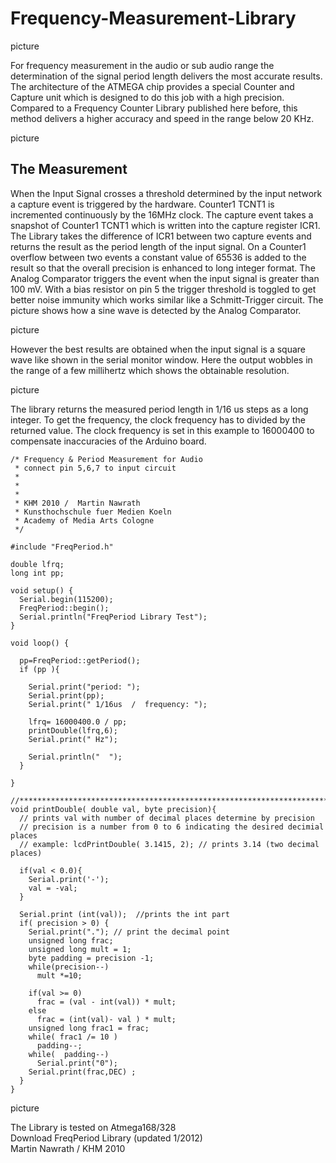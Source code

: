 # Frequency-Measurement-Library  
  
picture  
  
For frequency measurement in the audio or sub audio range the determination of the signal period length delivers the most accurate results. The architecture of the ATMEGA chip provides a special Counter and Capture unit which is designed to  do this job with a high precision. Compared to a Frequency Counter Library published here before, this method delivers a higher accuracy and speed in the range below 20 KHz.  
  
picture  
  
## The Measurement

When the Input Signal crosses a threshold determined by the input network a capture event is triggered by the hardware. Counter1 TCNT1 is incremented continuously by the 16MHz clock. The capture event takes a snapshot of Counter1 TCNT1 which is written into the capture register ICR1. The Library takes the difference of ICR1 between two capture events and returns the result as the period length of the input signal. On a Counter1 overflow between two events a constant value of 65536 is added to the result so that the overall precision is enhanced to long integer format. The Analog Comparator triggers the event when the input signal is greater than 100 mV. With a bias resistor on pin 5 the trigger threshold is toggled to get better noise immunity which works similar like a Schmitt-Trigger circuit. The picture shows how a sine wave is detected by the Analog Comparator.  
  
picture  
  
However the best results are obtained when the input signal is a square wave like shown in the serial monitor window. Here the output wobbles in the range of a few millihertz which shows the obtainable resolution.  
  
picture  
  
The library returns the measured period length in 1/16 us steps as a long integer. To get the frequency, the clock frequency has to divided by the returned value. The clock frequency is set in this example to 16000400 to compensate inaccuracies of the Arduino board.  
```
/* Frequency & Period Measurement for Audio
 * connect pin 5,6,7 to input circuit
 *
 *
 *
 * KHM 2010 /  Martin Nawrath
 * Kunsthochschule fuer Medien Koeln
 * Academy of Media Arts Cologne
 */

#include "FreqPeriod.h"

double lfrq;
long int pp;

void setup() {
  Serial.begin(115200);
  FreqPeriod::begin();
  Serial.println("FreqPeriod Library Test");
}

void loop() {

  pp=FreqPeriod::getPeriod();
  if (pp ){

    Serial.print("period: ");
    Serial.print(pp);
    Serial.print(" 1/16us  /  frequency: ");

    lfrq= 16000400.0 / pp;
    printDouble(lfrq,6);
    Serial.print(" Hz");

    Serial.println("  ");
  }

}

//***************************************************************************
void printDouble( double val, byte precision){
  // prints val with number of decimal places determine by precision
  // precision is a number from 0 to 6 indicating the desired decimial places
  // example: lcdPrintDouble( 3.1415, 2); // prints 3.14 (two decimal places)

  if(val < 0.0){
    Serial.print('-');
    val = -val;
  }

  Serial.print (int(val));  //prints the int part
  if( precision > 0) {
    Serial.print("."); // print the decimal point
    unsigned long frac;
    unsigned long mult = 1;
    byte padding = precision -1;
    while(precision--)
      mult *=10;

    if(val >= 0)
      frac = (val - int(val)) * mult;
    else
      frac = (int(val)- val ) * mult;
    unsigned long frac1 = frac;
    while( frac1 /= 10 )
      padding--;
    while(  padding--)
      Serial.print("0");
    Serial.print(frac,DEC) ;
  }
}
```
  
picture  
  
The Library is tested on Atmega168/328  
Download FreqPeriod Library  (updated 1/2012)  
Martin Nawrath / KHM 2010  

